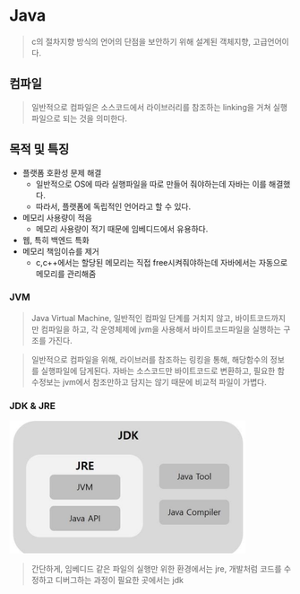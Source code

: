 # Java
> c의 절차지향 방식의 언어의 단점을 보안하기 위해 설계된 객체지향, 고급언어이다.

## 컴파일
> 일반적으로 컴파일은 소스코드에서 라이브러리를 참조하는 linking을 거쳐 실행파일으로 되는 것을 의미한다.

## 목적 및 특징
* 플랫폼 호환성 문제 해결
  * 일반적으로 OS에 따라 실행파일을 따로 만들어 줘야하는데 자바는 이를 해결했다.
  * 따라서, 플랫폼에 독립적인 언어라고 할 수 있다.
* 메모리 사용량이 적음
  * 메모리 사용량이 적기 때문에 임베디드에서 유용하다.
* 웹, 특히 백엔드 특화
* 메모리 책임이슈를 제거
  * c,c++에서는 할당된 메모리는 직접 free시켜줘야하는데 자바에서는 자동으로 메모리를 관리해줌

### JVM
> Java Virtual Machine, 일반적인 컴파일 단계를 거치지 않고, 바이트코드까지만 컴파일을 하고, 각 운영체제에 jvm을 사용해서 바이트코드파일을 실행하는 구조를 가진다.

> 일반적으로 컴파일을 위해, 라이브러를 참조하는 링킹을 통해, 해당함수의 정보를 실행파일에 담게된다. 자바는 소스코드만 바이트코드로 변환하고, 필요한 함수정보는 jvm에서 참조만하고 담지는 않기 때문에 비교적 파일이 가볍다.

### JDK & JRE
![jdk&jre](./img/jrejdk.png)
> 간단하게, 임베디드 같은 파일의 실행만 위한 환경에서는 jre, 개발처럼 코드를 수정하고 디버그하는 과정이 필요한 곳에서는 jdk
